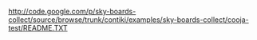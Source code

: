 http://code.google.com/p/sky-boards-collect/source/browse/trunk/contiki/examples/sky-boards-collect/cooja-test/README.TXT